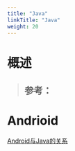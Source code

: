 ```yaml
---
title: "Java"
linkTitle: "Java"
weight: 20
---
```


# 概述
> 参考：
> - 





# Andrioid
[Android与Java的关系](https://zhuanlan.zhihu.com/p/340609888)
